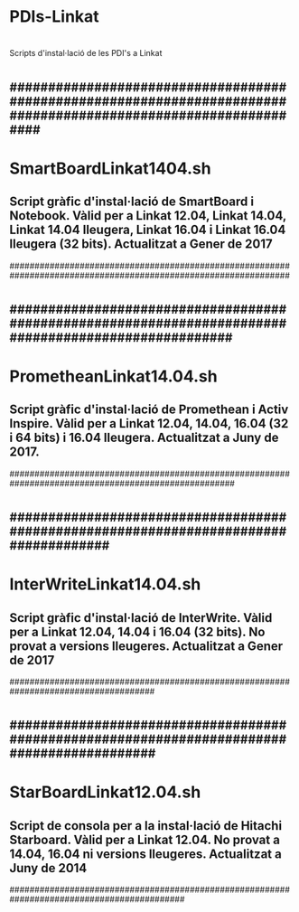 # PDIs-Linkat
#
Scripts d'instal·lació de les PDI's a Linkat
#
#
################################################################################################################
----------------------------------------------------------------------------------------------------------------
# SmartBoardLinkat1404.sh  
Script gràfic d'instal·lació de SmartBoard i Notebook. 
Vàlid per a Linkat 12.04, Linkat 14.04, Linkat 14.04 lleugera, Linkat 16.04 i Linkat 16.04 lleugera (32 bits).
Actualitzat a Gener de 2017
----------------------------------------------------------------------------------------------------------------
################################################################################################################
#
#####################################################################################################
-----------------------------------------------------------------------------------------------------
# PrometheanLinkat14.04.sh  
Script gràfic d'instal·lació de Promethean i Activ Inspire. 
Vàlid per a Linkat 12.04, 14.04, 16.04 (32 i 64 bits) i 16.04 lleugera. 
Actualitzat a Juny de 2017. 
-----------------------------------------------------------------------------------------------------
#####################################################################################################
#
#####################################################################################
-------------------------------------------------------------------------------------
# InterWriteLinkat14.04.sh  
Script gràfic d'instal·lació de InterWrite. 
Vàlid per a Linkat 12.04, 14.04 i 16.04 (32 bits). No provat a versions lleugeres.
Actualitzat a Gener de 2017
-------------------------------------------------------------------------------------
#####################################################################################
#
###########################################################################################
-------------------------------------------------------------------------------------------
# StarBoardLinkat12.04.sh  
Script de consola per a la instal·lació de Hitachi Starboard. 
Vàlid per a Linkat 12.04. No provat a 14.04, 16.04 ni versions lleugeres.
Actualitzat a Juny de 2014
-------------------------------------------------------------------------------------------
###########################################################################################
#
#
